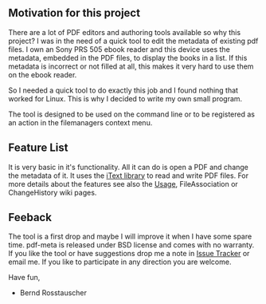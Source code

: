 ## Motivation for this project ##
There are a lot of PDF editors and authoring tools available so why this project? I was in the need of a quick tool to edit the metadata of existing pdf files. I own an Sony PRS 505 ebook reader and this device uses the metadata, embedded in the PDF files, to display the books in a list. If this metadata is incorrect or not filled at all, this makes it very hard to use them on the ebook reader.

So I needed a quick tool to do exactly this job and I found nothing that worked for Linux. This is why I decided to write my own small program.

The tool is designed to be used on the command line or to be registered as an action in the filemanagers context menu.

## Feature List ##
It is very basic in it's functionality. All it can do is open a PDF and change the metadata of it. It uses the [iText library](http://itextpdf.com/) to read and write PDF files.
For more details about the features see also the [Usage](Usage.md), FileAssociation or ChangeHistory wiki pages.

## Feeback ##
The tool is a first drop and maybe I will improve it when I have some spare time. pdf-meta is released under BSD license and comes with no warranty. If you like the tool or have suggestions drop me a note in [Issue Tracker](http://code.google.com/p/pdf-meta/issues/list) or email me. If you like to participate in any direction you are welcome.

Have fun,

- Bernd Rosstauscher